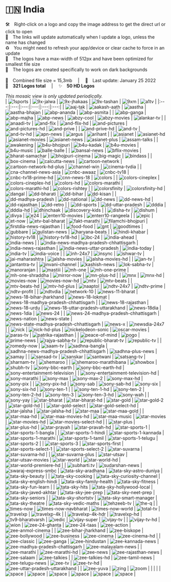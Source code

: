 🇮🇳 India
===============
🛠 Right-click on a logo and copy the image address to get the direct url or click to open  
🔗 The links will update automatically when I update a logo, unless the name has changed  
♻️ You might need to refresh your app/device or clear cache to force in an update  
📐 The logos have a max-width of 512px and have been optimized for smallest file size  
🖤 The logos are created specifically to work on dark backgrounds  
   
💾 Combined file size = 15,3mb  |  📅 Last update: January 25 2022  
🎨 __321 Logos total__  |  ✨ __50 HD Logos__
   
   
*This mosaic view is only updated periodically.*  
| ![1sports] | ![9x-jalwa] | ![9x-jhakaas] | ![9x-tashan] | ![9xm] | ![a1tv] |
|:---:|:---:|:---:|:---:|:---:|:---:|
| ![aaj-tak] | ![aakash-aath] | ![aastha] | ![aastha-bhajan] | ![abp-ananda] | ![abp-asmita] |
| ![abp-ganga] | ![abp-majha] | ![abp-news] | ![abzy-cool] | ![abzy-movies] | ![alankar-tv] |
| ![anaadi-tv] | ![and-flix] | ![and-flix-hd] | ![and-pictures] | ![and-pictures-hd] | ![and-prive] |
| ![and-prive-hd] | ![and-tv] | ![and-tv-hd] | ![apn-news] | ![argus] | ![arihant] |
| ![asianet] | ![asianet-hd] | ![asianet-movies] | ![asianet-news] | ![asianet-plus] | ![assam-talks] |
| ![awakening] | ![b4u-bhojpuri] | ![b4u-kadak] | ![b4u-movies] | ![b4u-music] | ![balle-balle] |
| ![bansal-news] | ![bflix-movies] | ![bharat-samachar] | ![bhojpuri-cinema] | ![big-magic] | ![bindass] |
| ![box-cinema] | ![calcutta-news] | ![cartoon-network] | ![cartoon-network-hd-plus] | ![channel-win] | ![cinema-tvdia] |
| ![cna-channel-news-asia] | ![cnbc-awaaz] | ![cnbc-tv18] | ![cnbc-tv18-prime-hd] | ![cnn-news-18] | ![colors] |
| ![colors-cineplex] | ![colors-cineplex-hd] | ![colors-hd] | ![colors-marathi] | ![colors-marathi-hd] | ![colors-rishtey] |
| ![colorsfinity] | ![colorsfinity-hd] | ![dangal] | ![dd-bharati] | ![dd-bihar] | ![dd-kisan] |
| ![dd-madhya-pradesh] | ![dd-national] | ![dd-news] | ![dd-news-hd] | ![dd-rajasthan] | ![dd-retro] |
| ![dd-sports] | ![dd-uttar-pradesh] | ![dddia] | ![dddia-hd] | ![dhinchaak] | ![discovery-kids] |
| ![disha-tv] | ![dishum] | ![divya] | ![e24] | ![enterr10-movies] | ![enterr10-rangeela] |
| ![epic] | ![et-now] | ![etv-bal-bharat] | ![fakt-marathi] | ![filamchi-bhojpuri] | ![firstdia-news-rajasthan] |
| ![food-food] | ![gnt] | ![goodtimes] | ![gubbare] | ![gulistan-news] | ![haryana-beats] |
| ![hindi-khabar] | ![history-tv18] | ![history-tv18-hd] | ![ibc-24] | ![india-ahead] | ![india-news] |
| ![india-news-madhya-pradesh-chhattisgarh] | ![india-news-rajasthan] | ![india-news-uttar-pradesh] | ![india-today] | ![india-tv] | ![india-voice] |
| ![inh-24x7] | ![insync] | ![ishwar-tv] | ![jai-maharashtra] | ![jalsha-movies] | ![jalsha-movies-hd] |
| ![jan-tv] | ![jantantra-tv] | ![jinvani-channel] | ![kashish-news] | ![lok-sabha-tv] | ![manoranjan] |
| ![mastiii] | ![mh-one] | ![mh-one-prime] | ![mh-one-shraddha] | ![mirror-now] | ![mn-plus-hd] |
| ![mnx] | ![mnx-hd] | ![movies-now] | ![movies-now-hd] | ![mtv] | ![mtv-beats] |
| ![mtv-beats-hd] | ![mtv-hd-plus] | ![naaptol] | ![ndtv-24x7] | ![ndtv-prime] | ![ndtv-profit] |
| ![ndtvdia] | ![network-10] | ![news-11-bharat] | ![news-18-bihar-jharkhand] | ![news-18-lokmat] | ![news-18-madhya-pradesh-chhattisgarh] |
| ![news-18-rajasthan] | ![news-18-urdu] | ![news-18-uttar-pradesh-uttarakhand] | ![news-18dia] | ![news-1dia] | ![news-24] |
| ![news-24-madhya-pradesh-chhattisgarh] | ![news-nation] | ![news-state] | ![news-state-madhya-pradesh-chhattisgarh] | ![news-x] | ![newsdia-24x7] |
| ![nick] | ![nick-hd-plus] | ![nickelodeon-sonic] | ![oscar-movies] | ![paras-tv] | ![patrika-rajasthan] |
| ![peace-of-mind] | ![pogo] | ![prime-news] | ![rajya-sabha-tv] | ![republic-bharat-tv] | ![republic-tv] |
| ![romedy-now] | ![saam-tv] | ![sadhna-bangla] | ![sadhna-news-madhya-pradesh-chhattisgarh] | ![sadhna-plus-news] | ![samay] |
| ![sansad-tv] | ![sanskar] | ![santwani] | ![satsang-tv] | ![sharnam-tv] | ![shemaroo] |
| ![shemaroo-marathibana] | ![showbox] | ![shubh-tv] | ![sony-bbc-earth] | ![sony-bbc-earth-hd] | ![sony-entertainment-television] |
| ![sony-entertainment-television-hd] | ![sony-marathi] | ![sony-max] | ![sony-max-2] | ![sony-max-hd] | ![sony-pix] |
| ![sony-pix-hd] | ![sony-sab] | ![sony-sab-hd] | ![sony-six] | ![sony-six-hd] | ![sony-ten-1] |
| ![sony-ten-1-hd] | ![sony-ten-2] | ![sony-ten-2-hd] | ![sony-ten-3] | ![sony-ten-3-hd] | ![sony-wah] |
| ![sony-yay] | ![star-bharat] | ![star-bharat-hd] | ![star-gold] | ![star-gold-2] | ![star-gold-hd] |
| ![star-gold-select] | ![star-gold-select-hd] | ![star-jalsha] | ![star-jalsha-hd] | ![star-maa] | ![star-maa-gold] |
| ![star-maa-hd] | ![star-maa-movies-hd] | ![star-maa-music] | ![star-movies] | ![star-movies-hd] | ![star-movies-select-hd] |
| ![star-plus] | ![star-plus-hd] | ![star-pravah] | ![star-pravah-hd] | ![star-sports-1] | ![star-sports-1-bangla] |
| ![star-sports-1-hindi] | ![star-sports-1-kannada] | ![star-sports-1-marathi] | ![star-sports-1-tamil] | ![star-sports-1-telugu] | ![star-sports-2] |
| ![star-sports-3] | ![star-sports-first] | ![star-sports-select-1] | ![star-sports-select-2] | ![star-suvarna] | ![star-suvarna-hd] |
| ![star-suvarna-plus] | ![star-utsav] | ![star-utsav-movies] | ![star-world] | ![star-world-hd] | ![star-world-premiere-hd] |
| ![subharti.tv] | ![sudarshan-news] | ![swaraj-express-smbc] | ![tata-sky-aradhana] | ![tata-sky-astro-duniya] | ![tata-sky-beauty] |
| ![tata-sky-cooking] | ![tata-sky-curiosity-channel] | ![tata-sky-english-hindi] | ![tata-sky-family-health] | ![tata-sky-fitness] | ![tata-sky-fun-learn] |
| ![tata-sky-hits] | ![tata-sky-hollywood-local] | ![tata-sky-javed-akhtar] | ![tata-sky-jee-prep] | ![tata-sky-neet-prep] | ![tata-sky-seniors] |
| ![tata-sky-shortstv] | ![tata-sky-smart-manager] | ![tata-sky-theatre] | ![tata-sky-vedic-maths] | ![tehzeeb-tv] | ![the-q] |
| ![times-now] | ![times-now-navbharat] | ![times-now-world] | ![total-tv] | ![travelxp] | ![travelxp-4k] |
| ![travelxp-4k-hdr] | ![travelxp-hd] | ![tv9-bharatvarsh] | ![vedic] | ![vijay-super] | ![vijay-tv] |
| ![vijay-tv-hd] | ![wion] | ![zee-24-ghanta] | ![zee-24-taas] | ![zee-action] | ![zee-anmol-cinema] |
| ![zee-bihar-jharkhand] | ![zee-biskope] | ![zee-bollywood] | ![zee-business] | ![zee-cinema] | ![zee-cinema-hd] |
| ![zee-classic] | ![zee-ganga] | ![zee-hindustan] | ![zee-kannada-news] | ![zee-madhya-pradesh-chattisgarh] | ![zee-malayalam-news] |
| ![zee-marathi] | ![zee-marathi-hd] | ![zee-news] | ![zee-rajasthan-news] | ![zee-salaam] | ![zee-talkies] |
| ![zee-talkies-hd] | ![zee-tamil-news] | ![zee-telugu-news] | ![zee-tv] | ![zee-tv-hd] | ![zee-uttar-pradesh-uttarakhand] |
| ![zee-yuva] | ![zing] | ![zoom] |  |  |  |
| ![space] | ![space] | ![space] | ![space] | ![space] | ![space] |

[1sports]:https://raw.githubusercontent.com/Tapiosinn/tv-logos/master/countries/india/1sports-in.png
[9x-jalwa]:https://raw.githubusercontent.com/Tapiosinn/tv-logos/master/countries/india/9x-jalwa-in.png
[9x-jhakaas]:https://raw.githubusercontent.com/Tapiosinn/tv-logos/master/countries/india/9x-jhakaas-in.png
[9x-tashan]:https://raw.githubusercontent.com/Tapiosinn/tv-logos/master/countries/india/9x-tashan-in.png
[9xm]:https://raw.githubusercontent.com/Tapiosinn/tv-logos/master/countries/india/9xm-in.png
[a1tv]:https://raw.githubusercontent.com/Tapiosinn/tv-logos/master/countries/india/a1tv-in.png
[aaj-tak]:https://raw.githubusercontent.com/Tapiosinn/tv-logos/master/countries/india/aaj-tak-in.png
[aakash-aath]:https://raw.githubusercontent.com/Tapiosinn/tv-logos/master/countries/india/aakash-aath-in.png
[aastha]:https://raw.githubusercontent.com/Tapiosinn/tv-logos/master/countries/india/aastha-in.png
[aastha-bhajan]:https://raw.githubusercontent.com/Tapiosinn/tv-logos/master/countries/india/aastha-bhajan-in.png
[abp-ananda]:https://raw.githubusercontent.com/Tapiosinn/tv-logos/master/countries/india/abp-ananda-in.png
[abp-asmita]:https://raw.githubusercontent.com/Tapiosinn/tv-logos/master/countries/india/abp-asmita-in.png
[abp-ganga]:https://raw.githubusercontent.com/Tapiosinn/tv-logos/master/countries/india/abp-ganga-in.png
[abp-majha]:https://raw.githubusercontent.com/Tapiosinn/tv-logos/master/countries/india/abp-majha-in.png
[abp-news]:https://raw.githubusercontent.com/Tapiosinn/tv-logos/master/countries/india/abp-news-in.png
[abzy-cool]:https://raw.githubusercontent.com/Tapiosinn/tv-logos/master/countries/india/abzy-cool-in.png
[abzy-movies]:https://raw.githubusercontent.com/Tapiosinn/tv-logos/master/countries/india/abzy-movies-in.png
[alankar-tv]:https://raw.githubusercontent.com/Tapiosinn/tv-logos/master/countries/india/alankar-tv-in.png
[anaadi-tv]:https://raw.githubusercontent.com/Tapiosinn/tv-logos/master/countries/india/anaadi-tv-in.png
[and-flix]:https://raw.githubusercontent.com/Tapiosinn/tv-logos/master/countries/india/and-flix-in.png
[and-flix-hd]:https://raw.githubusercontent.com/Tapiosinn/tv-logos/master/countries/india/and-flix-hd-in.png
[and-pictures]:https://raw.githubusercontent.com/Tapiosinn/tv-logos/master/countries/india/and-pictures-in.png
[and-pictures-hd]:https://raw.githubusercontent.com/Tapiosinn/tv-logos/master/countries/india/and-pictures-hd-in.png
[and-prive]:https://raw.githubusercontent.com/Tapiosinn/tv-logos/master/countries/india/and-prive-in.png
[and-prive-hd]:https://raw.githubusercontent.com/Tapiosinn/tv-logos/master/countries/india/and-prive-hd-in.png
[and-tv]:https://raw.githubusercontent.com/Tapiosinn/tv-logos/master/countries/india/and-tv-in.png
[and-tv-hd]:https://raw.githubusercontent.com/Tapiosinn/tv-logos/master/countries/india/and-tv-hd-in.png
[apn-news]:https://raw.githubusercontent.com/Tapiosinn/tv-logos/master/countries/india/apn-news-in.png
[argus]:https://raw.githubusercontent.com/Tapiosinn/tv-logos/master/countries/india/argus-in.png
[arihant]:https://raw.githubusercontent.com/Tapiosinn/tv-logos/master/countries/india/arihant-in.png
[asianet]:https://raw.githubusercontent.com/Tapiosinn/tv-logos/master/countries/india/asianet-in.png
[asianet-hd]:https://raw.githubusercontent.com/Tapiosinn/tv-logos/master/countries/india/asianet-hd-in.png
[asianet-movies]:https://raw.githubusercontent.com/Tapiosinn/tv-logos/master/countries/india/asianet-movies-in.png
[asianet-news]:https://raw.githubusercontent.com/Tapiosinn/tv-logos/master/countries/india/asianet-news-in.png
[asianet-plus]:https://raw.githubusercontent.com/Tapiosinn/tv-logos/master/countries/india/asianet-plus-in.png
[assam-talks]:https://raw.githubusercontent.com/Tapiosinn/tv-logos/master/countries/india/assam-talks-in.png
[awakening]:https://raw.githubusercontent.com/Tapiosinn/tv-logos/master/countries/india/awakening-in.png
[b4u-bhojpuri]:https://raw.githubusercontent.com/Tapiosinn/tv-logos/master/countries/india/b4u-bhojpuri-in.png
[b4u-kadak]:https://raw.githubusercontent.com/Tapiosinn/tv-logos/master/countries/india/b4u-kadak-in.png
[b4u-movies]:https://raw.githubusercontent.com/Tapiosinn/tv-logos/master/countries/india/b4u-movies-in.png
[b4u-music]:https://raw.githubusercontent.com/Tapiosinn/tv-logos/master/countries/india/b4u-music-in.png
[balle-balle]:https://raw.githubusercontent.com/Tapiosinn/tv-logos/master/countries/india/balle-balle-in.png
[bansal-news]:https://raw.githubusercontent.com/Tapiosinn/tv-logos/master/countries/india/bansal-news-in.png
[bflix-movies]:https://raw.githubusercontent.com/Tapiosinn/tv-logos/master/countries/india/bflix-movies-in.png
[bharat-samachar]:https://raw.githubusercontent.com/Tapiosinn/tv-logos/master/countries/india/bharat-samachar-in.png
[bhojpuri-cinema]:https://raw.githubusercontent.com/Tapiosinn/tv-logos/master/countries/india/bhojpuri-cinema-in.png
[big-magic]:https://raw.githubusercontent.com/Tapiosinn/tv-logos/master/countries/india/big-magic-in.png
[bindass]:https://raw.githubusercontent.com/Tapiosinn/tv-logos/master/countries/india/bindass-in.png
[box-cinema]:https://raw.githubusercontent.com/Tapiosinn/tv-logos/master/countries/india/box-cinema-in.png
[calcutta-news]:https://raw.githubusercontent.com/Tapiosinn/tv-logos/master/countries/india/calcutta-news-in.png
[cartoon-network]:https://raw.githubusercontent.com/Tapiosinn/tv-logos/master/countries/india/cartoon-network-in.png
[cartoon-network-hd-plus]:https://raw.githubusercontent.com/Tapiosinn/tv-logos/master/countries/india/cartoon-network-hd-plus-in.png
[channel-win]:https://raw.githubusercontent.com/Tapiosinn/tv-logos/master/countries/india/channel-win-in.png
[cinema-tvdia]:https://raw.githubusercontent.com/Tapiosinn/tv-logos/master/countries/india/cinema-tv-india-in.png
[cna-channel-news-asia]:https://raw.githubusercontent.com/Tapiosinn/tv-logos/master/countries/india/cna-channel-news-asia-in.png
[cnbc-awaaz]:https://raw.githubusercontent.com/Tapiosinn/tv-logos/master/countries/india/cnbc-awaaz-in.png
[cnbc-tv18]:https://raw.githubusercontent.com/Tapiosinn/tv-logos/master/countries/india/cnbc-tv18-in.png
[cnbc-tv18-prime-hd]:https://raw.githubusercontent.com/Tapiosinn/tv-logos/master/countries/india/cnbc-tv18-prime-hd-in.png
[cnn-news-18]:https://raw.githubusercontent.com/Tapiosinn/tv-logos/master/countries/india/cnn-news-18-in.png
[colors]:https://raw.githubusercontent.com/Tapiosinn/tv-logos/master/countries/india/colors-in.png
[colors-cineplex]:https://raw.githubusercontent.com/Tapiosinn/tv-logos/master/countries/india/colors-cineplex-in.png
[colors-cineplex-hd]:https://raw.githubusercontent.com/Tapiosinn/tv-logos/master/countries/india/colors-cineplex-hd-in.png
[colors-hd]:https://raw.githubusercontent.com/Tapiosinn/tv-logos/master/countries/india/colors-hd-in.png
[colors-marathi]:https://raw.githubusercontent.com/Tapiosinn/tv-logos/master/countries/india/colors-marathi-in.png
[colors-marathi-hd]:https://raw.githubusercontent.com/Tapiosinn/tv-logos/master/countries/india/colors-marathi-hd-in.png
[colors-rishtey]:https://raw.githubusercontent.com/Tapiosinn/tv-logos/master/countries/india/colors-rishtey-in.png
[colorsfinity]:https://raw.githubusercontent.com/Tapiosinn/tv-logos/master/countries/india/colors-infinity-in.png
[colorsfinity-hd]:https://raw.githubusercontent.com/Tapiosinn/tv-logos/master/countries/india/colors-infinity-hd-in.png
[dangal]:https://raw.githubusercontent.com/Tapiosinn/tv-logos/master/countries/india/dangal-in.png
[dd-bharati]:https://raw.githubusercontent.com/Tapiosinn/tv-logos/master/countries/india/dd-bharati-in.png
[dd-bihar]:https://raw.githubusercontent.com/Tapiosinn/tv-logos/master/countries/india/dd-bihar-in.png
[dd-kisan]:https://raw.githubusercontent.com/Tapiosinn/tv-logos/master/countries/india/dd-kisan-in.png
[dd-madhya-pradesh]:https://raw.githubusercontent.com/Tapiosinn/tv-logos/master/countries/india/dd-madhya-pradesh-in.png
[dd-national]:https://raw.githubusercontent.com/Tapiosinn/tv-logos/master/countries/india/dd-national-in.png
[dd-news]:https://raw.githubusercontent.com/Tapiosinn/tv-logos/master/countries/india/dd-news-in.png
[dd-news-hd]:https://raw.githubusercontent.com/Tapiosinn/tv-logos/master/countries/india/dd-news-hd-in.png
[dd-rajasthan]:https://raw.githubusercontent.com/Tapiosinn/tv-logos/master/countries/india/dd-rajasthan-in.png
[dd-retro]:https://raw.githubusercontent.com/Tapiosinn/tv-logos/master/countries/india/dd-retro-in.png
[dd-sports]:https://raw.githubusercontent.com/Tapiosinn/tv-logos/master/countries/india/dd-sports-in.png
[dd-uttar-pradesh]:https://raw.githubusercontent.com/Tapiosinn/tv-logos/master/countries/india/dd-uttar-pradesh-in.png
[dddia]:https://raw.githubusercontent.com/Tapiosinn/tv-logos/master/countries/india/dd-india-in.png
[dddia-hd]:https://raw.githubusercontent.com/Tapiosinn/tv-logos/master/countries/india/dd-india-hd-in.png
[dhinchaak]:https://raw.githubusercontent.com/Tapiosinn/tv-logos/master/countries/india/dhinchaak-in.png
[discovery-kids]:https://raw.githubusercontent.com/Tapiosinn/tv-logos/master/countries/india/discovery-kids-in.png
[disha-tv]:https://raw.githubusercontent.com/Tapiosinn/tv-logos/master/countries/india/disha-tv-in.png
[dishum]:https://raw.githubusercontent.com/Tapiosinn/tv-logos/master/countries/india/dishum-in.png
[divya]:https://raw.githubusercontent.com/Tapiosinn/tv-logos/master/countries/india/divya-in.png
[e24]:https://raw.githubusercontent.com/Tapiosinn/tv-logos/master/countries/india/e24-in.png
[enterr10-movies]:https://raw.githubusercontent.com/Tapiosinn/tv-logos/master/countries/india/enterr10-movies-in.png
[enterr10-rangeela]:https://raw.githubusercontent.com/Tapiosinn/tv-logos/master/countries/india/enterr10-rangeela-in.png
[epic]:https://raw.githubusercontent.com/Tapiosinn/tv-logos/master/countries/india/epic-in.png
[et-now]:https://raw.githubusercontent.com/Tapiosinn/tv-logos/master/countries/india/et-now-in.png
[etv-bal-bharat]:https://raw.githubusercontent.com/Tapiosinn/tv-logos/master/countries/india/etv-bal-bharat-in.png
[fakt-marathi]:https://raw.githubusercontent.com/Tapiosinn/tv-logos/master/countries/india/fakt-marathi-in.png
[filamchi-bhojpuri]:https://raw.githubusercontent.com/Tapiosinn/tv-logos/master/countries/india/filamchi-bhojpuri-in.png
[firstdia-news-rajasthan]:https://raw.githubusercontent.com/Tapiosinn/tv-logos/master/countries/india/first-india-news-rajasthan-in.png
[food-food]:https://raw.githubusercontent.com/Tapiosinn/tv-logos/master/countries/india/food-food-in.png
[gnt]:https://raw.githubusercontent.com/Tapiosinn/tv-logos/master/countries/india/gnt-in.png
[goodtimes]:https://raw.githubusercontent.com/Tapiosinn/tv-logos/master/countries/india/goodtimes-in.png
[gubbare]:https://raw.githubusercontent.com/Tapiosinn/tv-logos/master/countries/india/gubbare-in.png
[gulistan-news]:https://raw.githubusercontent.com/Tapiosinn/tv-logos/master/countries/india/gulistan-news-in.png
[haryana-beats]:https://raw.githubusercontent.com/Tapiosinn/tv-logos/master/countries/india/haryana-beats-in.png
[hindi-khabar]:https://raw.githubusercontent.com/Tapiosinn/tv-logos/master/countries/india/hindi-khabar-in.png
[history-tv18]:https://raw.githubusercontent.com/Tapiosinn/tv-logos/master/countries/india/history-tv18-in.png
[history-tv18-hd]:https://raw.githubusercontent.com/Tapiosinn/tv-logos/master/countries/india/history-tv18-hd-in.png
[ibc-24]:https://raw.githubusercontent.com/Tapiosinn/tv-logos/master/countries/india/ibc-24-in.png
[india-ahead]:https://raw.githubusercontent.com/Tapiosinn/tv-logos/master/countries/india/india-ahead-in.png
[india-news]:https://raw.githubusercontent.com/Tapiosinn/tv-logos/master/countries/india/india-news-in.png
[india-news-madhya-pradesh-chhattisgarh]:https://raw.githubusercontent.com/Tapiosinn/tv-logos/master/countries/india/india-news-madhya-pradesh-chhattisgarh-in.png
[india-news-rajasthan]:https://raw.githubusercontent.com/Tapiosinn/tv-logos/master/countries/india/india-news-rajasthan-in.png
[india-news-uttar-pradesh]:https://raw.githubusercontent.com/Tapiosinn/tv-logos/master/countries/india/india-news-uttar-pradesh-in.png
[india-today]:https://raw.githubusercontent.com/Tapiosinn/tv-logos/master/countries/india/india-today-in.png
[india-tv]:https://raw.githubusercontent.com/Tapiosinn/tv-logos/master/countries/india/india-tv-in.png
[india-voice]:https://raw.githubusercontent.com/Tapiosinn/tv-logos/master/countries/india/india-voice-in.png
[inh-24x7]:https://raw.githubusercontent.com/Tapiosinn/tv-logos/master/countries/india/inh-24x7-in.png
[insync]:https://raw.githubusercontent.com/Tapiosinn/tv-logos/master/countries/india/insync-in.png
[ishwar-tv]:https://raw.githubusercontent.com/Tapiosinn/tv-logos/master/countries/india/ishwar-tv-in.png
[jai-maharashtra]:https://raw.githubusercontent.com/Tapiosinn/tv-logos/master/countries/india/jai-maharashtra-in.png
[jalsha-movies]:https://raw.githubusercontent.com/Tapiosinn/tv-logos/master/countries/india/jalsha-movies-in.png
[jalsha-movies-hd]:https://raw.githubusercontent.com/Tapiosinn/tv-logos/master/countries/india/jalsha-movies-hd-in.png
[jan-tv]:https://raw.githubusercontent.com/Tapiosinn/tv-logos/master/countries/india/jan-tv-in.png
[jantantra-tv]:https://raw.githubusercontent.com/Tapiosinn/tv-logos/master/countries/india/jantantra-tv-in.png
[jinvani-channel]:https://raw.githubusercontent.com/Tapiosinn/tv-logos/master/countries/india/jinvani-channel-in.png
[kashish-news]:https://raw.githubusercontent.com/Tapiosinn/tv-logos/master/countries/india/kashish-news-in.png
[lok-sabha-tv]:https://raw.githubusercontent.com/Tapiosinn/tv-logos/master/countries/india/lok-sabha-tv-in.png
[manoranjan]:https://raw.githubusercontent.com/Tapiosinn/tv-logos/master/countries/india/manoranjan-in.png
[mastiii]:https://raw.githubusercontent.com/Tapiosinn/tv-logos/master/countries/india/mastiii-in.png
[mh-one]:https://raw.githubusercontent.com/Tapiosinn/tv-logos/master/countries/india/mh-one-in.png
[mh-one-prime]:https://raw.githubusercontent.com/Tapiosinn/tv-logos/master/countries/india/mh-one-prime-in.png
[mh-one-shraddha]:https://raw.githubusercontent.com/Tapiosinn/tv-logos/master/countries/india/mh-one-shraddha-in.png
[mirror-now]:https://raw.githubusercontent.com/Tapiosinn/tv-logos/master/countries/india/mirror-now-in.png
[mn-plus-hd]:https://raw.githubusercontent.com/Tapiosinn/tv-logos/master/countries/india/mn-plus-hd-in.png
[mnx]:https://raw.githubusercontent.com/Tapiosinn/tv-logos/master/countries/india/mnx-in.png
[mnx-hd]:https://raw.githubusercontent.com/Tapiosinn/tv-logos/master/countries/india/mnx-hd-in.png
[movies-now]:https://raw.githubusercontent.com/Tapiosinn/tv-logos/master/countries/india/movies-now-in.png
[movies-now-hd]:https://raw.githubusercontent.com/Tapiosinn/tv-logos/master/countries/india/movies-now-hd-in.png
[mtv]:https://raw.githubusercontent.com/Tapiosinn/tv-logos/master/countries/india/mtv-in.png
[mtv-beats]:https://raw.githubusercontent.com/Tapiosinn/tv-logos/master/countries/india/mtv-beats-in.png
[mtv-beats-hd]:https://raw.githubusercontent.com/Tapiosinn/tv-logos/master/countries/india/mtv-beats-hd-in.png
[mtv-hd-plus]:https://raw.githubusercontent.com/Tapiosinn/tv-logos/master/countries/india/mtv-hd-plus-in.png
[naaptol]:https://raw.githubusercontent.com/Tapiosinn/tv-logos/master/countries/india/naaptol-in.png
[ndtv-24x7]:https://raw.githubusercontent.com/Tapiosinn/tv-logos/master/countries/india/ndtv-24x7-in.png
[ndtv-prime]:https://raw.githubusercontent.com/Tapiosinn/tv-logos/master/countries/india/ndtv-prime-in.png
[ndtv-profit]:https://raw.githubusercontent.com/Tapiosinn/tv-logos/master/countries/india/ndtv-profit-in.png
[ndtvdia]:https://raw.githubusercontent.com/Tapiosinn/tv-logos/master/countries/india/ndtv-india-in.png
[network-10]:https://raw.githubusercontent.com/Tapiosinn/tv-logos/master/countries/india/network-10-in.png
[news-11-bharat]:https://raw.githubusercontent.com/Tapiosinn/tv-logos/master/countries/india/news-11-bharat-in.png
[news-18-bihar-jharkhand]:https://raw.githubusercontent.com/Tapiosinn/tv-logos/master/countries/india/news-18-bihar-jharkhand-in.png
[news-18-lokmat]:https://raw.githubusercontent.com/Tapiosinn/tv-logos/master/countries/india/news-18-lokmat-in.png
[news-18-madhya-pradesh-chhattisgarh]:https://raw.githubusercontent.com/Tapiosinn/tv-logos/master/countries/india/news-18-madhya-pradesh-chhattisgarh-in.png
[news-18-rajasthan]:https://raw.githubusercontent.com/Tapiosinn/tv-logos/master/countries/india/news-18-rajasthan-in.png
[news-18-urdu]:https://raw.githubusercontent.com/Tapiosinn/tv-logos/master/countries/india/news-18-urdu-in.png
[news-18-uttar-pradesh-uttarakhand]:https://raw.githubusercontent.com/Tapiosinn/tv-logos/master/countries/india/news-18-uttar-pradesh-uttarakhand-in.png
[news-18dia]:https://raw.githubusercontent.com/Tapiosinn/tv-logos/master/countries/india/news-18-india-in.png
[news-1dia]:https://raw.githubusercontent.com/Tapiosinn/tv-logos/master/countries/india/news-1-india-in.png
[news-24]:https://raw.githubusercontent.com/Tapiosinn/tv-logos/master/countries/india/news-24-in.png
[news-24-madhya-pradesh-chhattisgarh]:https://raw.githubusercontent.com/Tapiosinn/tv-logos/master/countries/india/news-24-madhya-pradesh-chhattisgarh-in.png
[news-nation]:https://raw.githubusercontent.com/Tapiosinn/tv-logos/master/countries/india/news-nation-in.png
[news-state]:https://raw.githubusercontent.com/Tapiosinn/tv-logos/master/countries/india/news-state-in.png
[news-state-madhya-pradesh-chhattisgarh]:https://raw.githubusercontent.com/Tapiosinn/tv-logos/master/countries/india/news-state-madhya-pradesh-chhattisgarh-in.png
[news-x]:https://raw.githubusercontent.com/Tapiosinn/tv-logos/master/countries/india/news-x-in.png
[newsdia-24x7]:https://raw.githubusercontent.com/Tapiosinn/tv-logos/master/countries/india/news-india-24x7-in.png
[nick]:https://raw.githubusercontent.com/Tapiosinn/tv-logos/master/countries/india/nick-in.png
[nick-hd-plus]:https://raw.githubusercontent.com/Tapiosinn/tv-logos/master/countries/india/nick-hd-plus-in.png
[nickelodeon-sonic]:https://raw.githubusercontent.com/Tapiosinn/tv-logos/master/countries/india/nickelodeon-sonic-in.png
[oscar-movies]:https://raw.githubusercontent.com/Tapiosinn/tv-logos/master/countries/india/oscar-movies-in.png
[paras-tv]:https://raw.githubusercontent.com/Tapiosinn/tv-logos/master/countries/india/paras-tv-in.png
[patrika-rajasthan]:https://raw.githubusercontent.com/Tapiosinn/tv-logos/master/countries/india/patrika-rajasthan-in.png
[peace-of-mind]:https://raw.githubusercontent.com/Tapiosinn/tv-logos/master/countries/india/peace-of-mind-in.png
[pogo]:https://raw.githubusercontent.com/Tapiosinn/tv-logos/master/countries/india/pogo-in.png
[prime-news]:https://raw.githubusercontent.com/Tapiosinn/tv-logos/master/countries/india/prime-news-in.png
[rajya-sabha-tv]:https://raw.githubusercontent.com/Tapiosinn/tv-logos/master/countries/india/rajya-sabha-tv-in.png
[republic-bharat-tv]:https://raw.githubusercontent.com/Tapiosinn/tv-logos/master/countries/india/republic-bharat-tv-in.png
[republic-tv]:https://raw.githubusercontent.com/Tapiosinn/tv-logos/master/countries/india/republic-tv-in.png
[romedy-now]:https://raw.githubusercontent.com/Tapiosinn/tv-logos/master/countries/india/romedy-now-in.png
[saam-tv]:https://raw.githubusercontent.com/Tapiosinn/tv-logos/master/countries/india/saam-tv-in.png
[sadhna-bangla]:https://raw.githubusercontent.com/Tapiosinn/tv-logos/master/countries/india/sadhna-bangla-in.png
[sadhna-news-madhya-pradesh-chhattisgarh]:https://raw.githubusercontent.com/Tapiosinn/tv-logos/master/countries/india/sadhna-news-madhya-pradesh-chhattisgarh-in.png
[sadhna-plus-news]:https://raw.githubusercontent.com/Tapiosinn/tv-logos/master/countries/india/sadhna-plus-news-in.png
[samay]:https://raw.githubusercontent.com/Tapiosinn/tv-logos/master/countries/india/samay-in.png
[sansad-tv]:https://raw.githubusercontent.com/Tapiosinn/tv-logos/master/countries/india/sansad-tv-in.png
[sanskar]:https://raw.githubusercontent.com/Tapiosinn/tv-logos/master/countries/india/sanskar-in.png
[santwani]:https://raw.githubusercontent.com/Tapiosinn/tv-logos/master/countries/india/santwani-in.png
[satsang-tv]:https://raw.githubusercontent.com/Tapiosinn/tv-logos/master/countries/india/satsang-tv-in.png
[sharnam-tv]:https://raw.githubusercontent.com/Tapiosinn/tv-logos/master/countries/india/sharnam-tv-in.png
[shemaroo]:https://raw.githubusercontent.com/Tapiosinn/tv-logos/master/countries/india/shemaroo-in.png
[shemaroo-marathibana]:https://raw.githubusercontent.com/Tapiosinn/tv-logos/master/countries/india/shemaroo-marathibana-in.png
[showbox]:https://raw.githubusercontent.com/Tapiosinn/tv-logos/master/countries/india/showbox-in.png
[shubh-tv]:https://raw.githubusercontent.com/Tapiosinn/tv-logos/master/countries/india/shubh-tv-in.png
[sony-bbc-earth]:https://raw.githubusercontent.com/Tapiosinn/tv-logos/master/countries/india/sony-bbc-earth-in.png
[sony-bbc-earth-hd]:https://raw.githubusercontent.com/Tapiosinn/tv-logos/master/countries/india/sony-bbc-earth-hd-in.png
[sony-entertainment-television]:https://raw.githubusercontent.com/Tapiosinn/tv-logos/master/countries/india/sony-entertainment-television-in.png
[sony-entertainment-television-hd]:https://raw.githubusercontent.com/Tapiosinn/tv-logos/master/countries/india/sony-entertainment-television-hd-in.png
[sony-marathi]:https://raw.githubusercontent.com/Tapiosinn/tv-logos/master/countries/india/sony-marathi-in.png
[sony-max]:https://raw.githubusercontent.com/Tapiosinn/tv-logos/master/countries/india/sony-max-in.png
[sony-max-2]:https://raw.githubusercontent.com/Tapiosinn/tv-logos/master/countries/india/sony-max-2-in.png
[sony-max-hd]:https://raw.githubusercontent.com/Tapiosinn/tv-logos/master/countries/india/sony-max-hd-in.png
[sony-pix]:https://raw.githubusercontent.com/Tapiosinn/tv-logos/master/countries/india/sony-pix-in.png
[sony-pix-hd]:https://raw.githubusercontent.com/Tapiosinn/tv-logos/master/countries/india/sony-pix-hd-in.png
[sony-sab]:https://raw.githubusercontent.com/Tapiosinn/tv-logos/master/countries/india/sony-sab-in.png
[sony-sab-hd]:https://raw.githubusercontent.com/Tapiosinn/tv-logos/master/countries/india/sony-sab-hd-in.png
[sony-six]:https://raw.githubusercontent.com/Tapiosinn/tv-logos/master/countries/india/sony-six-in.png
[sony-six-hd]:https://raw.githubusercontent.com/Tapiosinn/tv-logos/master/countries/india/sony-six-hd-in.png
[sony-ten-1]:https://raw.githubusercontent.com/Tapiosinn/tv-logos/master/countries/india/sony-ten-1-in.png
[sony-ten-1-hd]:https://raw.githubusercontent.com/Tapiosinn/tv-logos/master/countries/india/sony-ten-1-hd-in.png
[sony-ten-2]:https://raw.githubusercontent.com/Tapiosinn/tv-logos/master/countries/india/sony-ten-2-in.png
[sony-ten-2-hd]:https://raw.githubusercontent.com/Tapiosinn/tv-logos/master/countries/india/sony-ten-2-hd-in.png
[sony-ten-3]:https://raw.githubusercontent.com/Tapiosinn/tv-logos/master/countries/india/sony-ten-3-in.png
[sony-ten-3-hd]:https://raw.githubusercontent.com/Tapiosinn/tv-logos/master/countries/india/sony-ten-3-hd-in.png
[sony-wah]:https://raw.githubusercontent.com/Tapiosinn/tv-logos/master/countries/india/sony-wah-in.png
[sony-yay]:https://raw.githubusercontent.com/Tapiosinn/tv-logos/master/countries/india/sony-yay-in.png
[star-bharat]:https://raw.githubusercontent.com/Tapiosinn/tv-logos/master/countries/india/star-bharat-in.png
[star-bharat-hd]:https://raw.githubusercontent.com/Tapiosinn/tv-logos/master/countries/india/star-bharat-hd-in.png
[star-gold]:https://raw.githubusercontent.com/Tapiosinn/tv-logos/master/countries/india/star-gold-in.png
[star-gold-2]:https://raw.githubusercontent.com/Tapiosinn/tv-logos/master/countries/india/star-gold-2-in.png
[star-gold-hd]:https://raw.githubusercontent.com/Tapiosinn/tv-logos/master/countries/india/star-gold-hd-in.png
[star-gold-select]:https://raw.githubusercontent.com/Tapiosinn/tv-logos/master/countries/india/star-gold-select-in.png
[star-gold-select-hd]:https://raw.githubusercontent.com/Tapiosinn/tv-logos/master/countries/india/star-gold-select-hd-in.png
[star-jalsha]:https://raw.githubusercontent.com/Tapiosinn/tv-logos/master/countries/india/star-jalsha-in.png
[star-jalsha-hd]:https://raw.githubusercontent.com/Tapiosinn/tv-logos/master/countries/india/star-jalsha-hd-in.png
[star-maa]:https://raw.githubusercontent.com/Tapiosinn/tv-logos/master/countries/india/star-maa-in.png
[star-maa-gold]:https://raw.githubusercontent.com/Tapiosinn/tv-logos/master/countries/india/star-maa-gold-in.png
[star-maa-hd]:https://raw.githubusercontent.com/Tapiosinn/tv-logos/master/countries/india/star-maa-hd-in.png
[star-maa-movies-hd]:https://raw.githubusercontent.com/Tapiosinn/tv-logos/master/countries/india/star-maa-movies-hd-in.png
[star-maa-music]:https://raw.githubusercontent.com/Tapiosinn/tv-logos/master/countries/india/star-maa-music-in.png
[star-movies]:https://raw.githubusercontent.com/Tapiosinn/tv-logos/master/countries/india/star-movies-in.png
[star-movies-hd]:https://raw.githubusercontent.com/Tapiosinn/tv-logos/master/countries/india/star-movies-hd-in.png
[star-movies-select-hd]:https://raw.githubusercontent.com/Tapiosinn/tv-logos/master/countries/india/star-movies-select-hd-in.png
[star-plus]:https://raw.githubusercontent.com/Tapiosinn/tv-logos/master/countries/india/star-plus-in.png
[star-plus-hd]:https://raw.githubusercontent.com/Tapiosinn/tv-logos/master/countries/india/star-plus-hd-in.png
[star-pravah]:https://raw.githubusercontent.com/Tapiosinn/tv-logos/master/countries/india/star-pravah-in.png
[star-pravah-hd]:https://raw.githubusercontent.com/Tapiosinn/tv-logos/master/countries/india/star-pravah-hd-in.png
[star-sports-1]:https://raw.githubusercontent.com/Tapiosinn/tv-logos/master/countries/india/star-sports-1-in.png
[star-sports-1-bangla]:https://raw.githubusercontent.com/Tapiosinn/tv-logos/master/countries/india/star-sports-1-bangla-in.png
[star-sports-1-hindi]:https://raw.githubusercontent.com/Tapiosinn/tv-logos/master/countries/india/star-sports-1-hindi-in.png
[star-sports-1-kannada]:https://raw.githubusercontent.com/Tapiosinn/tv-logos/master/countries/india/star-sports-1-kannada-in.png
[star-sports-1-marathi]:https://raw.githubusercontent.com/Tapiosinn/tv-logos/master/countries/india/star-sports-1-marathi-in.png
[star-sports-1-tamil]:https://raw.githubusercontent.com/Tapiosinn/tv-logos/master/countries/india/star-sports-1-tamil-in.png
[star-sports-1-telugu]:https://raw.githubusercontent.com/Tapiosinn/tv-logos/master/countries/india/star-sports-1-telugu-in.png
[star-sports-2]:https://raw.githubusercontent.com/Tapiosinn/tv-logos/master/countries/india/star-sports-2-in.png
[star-sports-3]:https://raw.githubusercontent.com/Tapiosinn/tv-logos/master/countries/india/star-sports-3-in.png
[star-sports-first]:https://raw.githubusercontent.com/Tapiosinn/tv-logos/master/countries/india/star-sports-first-in.png
[star-sports-select-1]:https://raw.githubusercontent.com/Tapiosinn/tv-logos/master/countries/india/star-sports-select-1-in.png
[star-sports-select-2]:https://raw.githubusercontent.com/Tapiosinn/tv-logos/master/countries/india/star-sports-select-2-in.png
[star-suvarna]:https://raw.githubusercontent.com/Tapiosinn/tv-logos/master/countries/india/star-suvarna-in.png
[star-suvarna-hd]:https://raw.githubusercontent.com/Tapiosinn/tv-logos/master/countries/india/star-suvarna-hd-in.png
[star-suvarna-plus]:https://raw.githubusercontent.com/Tapiosinn/tv-logos/master/countries/india/star-suvarna-plus-in.png
[star-utsav]:https://raw.githubusercontent.com/Tapiosinn/tv-logos/master/countries/india/star-utsav-in.png
[star-utsav-movies]:https://raw.githubusercontent.com/Tapiosinn/tv-logos/master/countries/india/star-utsav-movies-in.png
[star-world]:https://raw.githubusercontent.com/Tapiosinn/tv-logos/master/countries/india/star-world-in.png
[star-world-hd]:https://raw.githubusercontent.com/Tapiosinn/tv-logos/master/countries/india/star-world-hd-in.png
[star-world-premiere-hd]:https://raw.githubusercontent.com/Tapiosinn/tv-logos/master/countries/india/star-world-premiere-hd-in.png
[subharti.tv]:https://raw.githubusercontent.com/Tapiosinn/tv-logos/master/countries/india/subharti.tv-in.png
[sudarshan-news]:https://raw.githubusercontent.com/Tapiosinn/tv-logos/master/countries/india/sudarshan-news-in.png
[swaraj-express-smbc]:https://raw.githubusercontent.com/Tapiosinn/tv-logos/master/countries/india/swaraj-express-smbc-in.png
[tata-sky-aradhana]:https://raw.githubusercontent.com/Tapiosinn/tv-logos/master/countries/india/tata-sky-aradhana-in.png
[tata-sky-astro-duniya]:https://raw.githubusercontent.com/Tapiosinn/tv-logos/master/countries/india/tata-sky-astro-duniya-in.png
[tata-sky-beauty]:https://raw.githubusercontent.com/Tapiosinn/tv-logos/master/countries/india/tata-sky-beauty-in.png
[tata-sky-cooking]:https://raw.githubusercontent.com/Tapiosinn/tv-logos/master/countries/india/tata-sky-cooking-in.png
[tata-sky-curiosity-channel]:https://raw.githubusercontent.com/Tapiosinn/tv-logos/master/countries/india/tata-sky-curiosity-channel-in.png
[tata-sky-english-hindi]:https://raw.githubusercontent.com/Tapiosinn/tv-logos/master/countries/india/tata-sky-english-in-hindi-in.png
[tata-sky-family-health]:https://raw.githubusercontent.com/Tapiosinn/tv-logos/master/countries/india/tata-sky-family-health-in.png
[tata-sky-fitness]:https://raw.githubusercontent.com/Tapiosinn/tv-logos/master/countries/india/tata-sky-fitness-in.png
[tata-sky-fun-learn]:https://raw.githubusercontent.com/Tapiosinn/tv-logos/master/countries/india/tata-sky-fun-learn-in.png
[tata-sky-hits]:https://raw.githubusercontent.com/Tapiosinn/tv-logos/master/countries/india/tata-sky-hits-in.png
[tata-sky-hollywood-local]:https://raw.githubusercontent.com/Tapiosinn/tv-logos/master/countries/india/tata-sky-hollywood-local-in.png
[tata-sky-javed-akhtar]:https://raw.githubusercontent.com/Tapiosinn/tv-logos/master/countries/india/tata-sky-javed-akhtar-in.png
[tata-sky-jee-prep]:https://raw.githubusercontent.com/Tapiosinn/tv-logos/master/countries/india/tata-sky-jee-prep-in.png
[tata-sky-neet-prep]:https://raw.githubusercontent.com/Tapiosinn/tv-logos/master/countries/india/tata-sky-neet-prep-in.png
[tata-sky-seniors]:https://raw.githubusercontent.com/Tapiosinn/tv-logos/master/countries/india/tata-sky-seniors-in.png
[tata-sky-shortstv]:https://raw.githubusercontent.com/Tapiosinn/tv-logos/master/countries/india/tata-sky-shortstv-in.png
[tata-sky-smart-manager]:https://raw.githubusercontent.com/Tapiosinn/tv-logos/master/countries/india/tata-sky-smart-manager-in.png
[tata-sky-theatre]:https://raw.githubusercontent.com/Tapiosinn/tv-logos/master/countries/india/tata-sky-theatre-in.png
[tata-sky-vedic-maths]:https://raw.githubusercontent.com/Tapiosinn/tv-logos/master/countries/india/tata-sky-vedic-maths-in.png
[tehzeeb-tv]:https://raw.githubusercontent.com/Tapiosinn/tv-logos/master/countries/india/tehzeeb-tv-in.png
[the-q]:https://raw.githubusercontent.com/Tapiosinn/tv-logos/master/countries/india/the-q-in.png
[times-now]:https://raw.githubusercontent.com/Tapiosinn/tv-logos/master/countries/india/times-now-in.png
[times-now-navbharat]:https://raw.githubusercontent.com/Tapiosinn/tv-logos/master/countries/india/times-now-navbharat-in.png
[times-now-world]:https://raw.githubusercontent.com/Tapiosinn/tv-logos/master/countries/india/times-now-world-in.png
[total-tv]:https://raw.githubusercontent.com/Tapiosinn/tv-logos/master/countries/india/total-tv-in.png
[travelxp]:https://raw.githubusercontent.com/Tapiosinn/tv-logos/master/countries/india/travelxp-in.png
[travelxp-4k]:https://raw.githubusercontent.com/Tapiosinn/tv-logos/master/countries/india/travelxp-4k-in.png
[travelxp-4k-hdr]:https://raw.githubusercontent.com/Tapiosinn/tv-logos/master/countries/india/travelxp-4k-hdr-in.png
[travelxp-hd]:https://raw.githubusercontent.com/Tapiosinn/tv-logos/master/countries/india/travelxp-hd-in.png
[tv9-bharatvarsh]:https://raw.githubusercontent.com/Tapiosinn/tv-logos/master/countries/india/tv9-bharatvarsh-in.png
[vedic]:https://raw.githubusercontent.com/Tapiosinn/tv-logos/master/countries/india/vedic-in.png
[vijay-super]:https://raw.githubusercontent.com/Tapiosinn/tv-logos/master/countries/india/vijay-super-in.png
[vijay-tv]:https://raw.githubusercontent.com/Tapiosinn/tv-logos/master/countries/india/vijay-tv-in.png
[vijay-tv-hd]:https://raw.githubusercontent.com/Tapiosinn/tv-logos/master/countries/india/vijay-tv-hd-in.png
[wion]:https://raw.githubusercontent.com/Tapiosinn/tv-logos/master/countries/india/wion-in.png
[zee-24-ghanta]:https://raw.githubusercontent.com/Tapiosinn/tv-logos/master/countries/india/zee-24-ghanta-in.png
[zee-24-taas]:https://raw.githubusercontent.com/Tapiosinn/tv-logos/master/countries/india/zee-24-taas-in.png
[zee-action]:https://raw.githubusercontent.com/Tapiosinn/tv-logos/master/countries/india/zee-action-in.png
[zee-anmol-cinema]:https://raw.githubusercontent.com/Tapiosinn/tv-logos/master/countries/india/zee-anmol-cinema-in.png
[zee-bihar-jharkhand]:https://raw.githubusercontent.com/Tapiosinn/tv-logos/master/countries/india/zee-bihar-jharkhand-in.png
[zee-biskope]:https://raw.githubusercontent.com/Tapiosinn/tv-logos/master/countries/india/zee-biskope-in.png
[zee-bollywood]:https://raw.githubusercontent.com/Tapiosinn/tv-logos/master/countries/india/zee-bollywood-in.png
[zee-business]:https://raw.githubusercontent.com/Tapiosinn/tv-logos/master/countries/india/zee-business-in.png
[zee-cinema]:https://raw.githubusercontent.com/Tapiosinn/tv-logos/master/countries/india/zee-cinema-in.png
[zee-cinema-hd]:https://raw.githubusercontent.com/Tapiosinn/tv-logos/master/countries/india/zee-cinema-hd-in.png
[zee-classic]:https://raw.githubusercontent.com/Tapiosinn/tv-logos/master/countries/india/zee-classic-in.png
[zee-ganga]:https://raw.githubusercontent.com/Tapiosinn/tv-logos/master/countries/india/zee-ganga-in.png
[zee-hindustan]:https://raw.githubusercontent.com/Tapiosinn/tv-logos/master/countries/india/zee-hindustan-in.png
[zee-kannada-news]:https://raw.githubusercontent.com/Tapiosinn/tv-logos/master/countries/india/zee-kannada-news-in.png
[zee-madhya-pradesh-chattisgarh]:https://raw.githubusercontent.com/Tapiosinn/tv-logos/master/countries/india/zee-madhya-pradesh-chattisgarh-in.png
[zee-malayalam-news]:https://raw.githubusercontent.com/Tapiosinn/tv-logos/master/countries/india/zee-malayalam-news-in.png
[zee-marathi]:https://raw.githubusercontent.com/Tapiosinn/tv-logos/master/countries/india/zee-marathi-in.png
[zee-marathi-hd]:https://raw.githubusercontent.com/Tapiosinn/tv-logos/master/countries/india/zee-marathi-hd-in.png
[zee-news]:https://raw.githubusercontent.com/Tapiosinn/tv-logos/master/countries/india/zee-news-in.png
[zee-rajasthan-news]:https://raw.githubusercontent.com/Tapiosinn/tv-logos/master/countries/india/zee-rajasthan-news-in.png
[zee-salaam]:https://raw.githubusercontent.com/Tapiosinn/tv-logos/master/countries/india/zee-salaam-in.png
[zee-talkies]:https://raw.githubusercontent.com/Tapiosinn/tv-logos/master/countries/india/zee-talkies-in.png
[zee-talkies-hd]:https://raw.githubusercontent.com/Tapiosinn/tv-logos/master/countries/india/zee-talkies-hd-in.png
[zee-tamil-news]:https://raw.githubusercontent.com/Tapiosinn/tv-logos/master/countries/india/zee-tamil-news-in.png
[zee-telugu-news]:https://raw.githubusercontent.com/Tapiosinn/tv-logos/master/countries/india/zee-telugu-news-in.png
[zee-tv]:https://raw.githubusercontent.com/Tapiosinn/tv-logos/master/countries/india/zee-tv-in.png
[zee-tv-hd]:https://raw.githubusercontent.com/Tapiosinn/tv-logos/master/countries/india/zee-tv-hd-in.png
[zee-uttar-pradesh-uttarakhand]:https://raw.githubusercontent.com/Tapiosinn/tv-logos/master/countries/india/zee-uttar-pradesh-uttarakhand-in.png
[zee-yuva]:https://raw.githubusercontent.com/Tapiosinn/tv-logos/master/countries/india/zee-yuva-in.png
[zing]:https://raw.githubusercontent.com/Tapiosinn/tv-logos/master/countries/india/zing-in.png
[zoom]:https://raw.githubusercontent.com/Tapiosinn/tv-logos/master/countries/india/zoom-in.png

[space]:https://github.com/Tapiosinn/tv-logos/blob/master/misc/%CE%A9/space-1500.png
